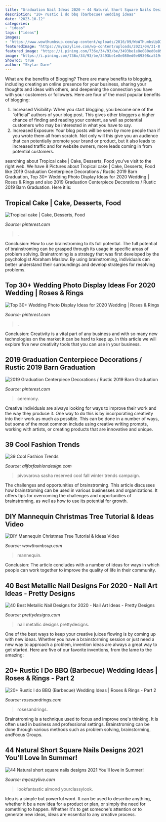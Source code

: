 ```yaml
---
title: "Graduation Nail Ideas 2020 ~ 44 Natural Short Square Nails Designs 2021 You&#039;ll Love In Summer!"
description: "20+ rustic i do bbq (barbecue) wedding ideas"
date: "2023-10-12"
categories:
- "ideas"
tags: ["ideas"]
images:
- "https://www.wowthumbsup.com/wp-content/uploads/2016/09/WoWThumbsUpDIY-Mannequin-Christmas-Tree-Tutorial-6.jpg"
featuredImage: "https://mycozylive.com/wp-content/uploads/2021/04/31-8.jpg"
featured_image: "https://i.pinimg.com/736x/34/93/be/3493be1e8e080ed0e89308ca5194ae45.jpg"
image: "https://i.pinimg.com/736x/34/93/be/3493be1e8e080ed0e89308ca5194ae45.jpg"
ShowToc: true
author: "Skylar Dare"
---
```



What are the benefits of Blogging?
There are many benefits to blogging, including creating an online presence for your business, sharing your thoughts and ideas with others, and deepening the connection you have with your customers or followers. Here are four of the most popular benefits of blogging: 
1. Increased Visibility: When you start blogging, you become one of the “official” authors of your blog post. This gives other bloggers a higher chance of finding and reading your content, as well as potential customers who may be interested in what you have to say. 
2. Increased Exposure: Your blog posts will be seen by more people than if you wrote them all from scratch. Not only will this give you an audience that can potentially promote your brand or product, but it also leads to increased traffic and for website owners, more leads coming in from potential customers. 

	

		
searching about Tropical cake | Cake, Desserts, Food you've visit to the right web. We have 8 Pictures about Tropical cake | Cake, Desserts, Food like 2019 Graduation Centerpiece Decorations / Rustic 2019 Barn Graduation, Top 30+ Wedding Photo Display Ideas for 2020 Wedding | Roses &amp; Rings and also 2019 Graduation Centerpiece Decorations / Rustic 2019 Barn Graduation. Here it is:
		
    
## Tropical Cake | Cake, Desserts, Food

<img loading=lazy src="https://i.pinimg.com/736x/5d/1e/c4/5d1ec46d3c411b58de1fe163434f5ee2--tropical-cake-decorating.jpg" onerror="this.onerror=null;this.src='https://tse4.mm.bing.net/th?id=OIP.eP4H9cFQKmGORhmAgCX3rwHaJ3&amp;pid=15.1';" alt="Tropical cake | Cake, Desserts, Food">

_Source: pinterest.com_

>. 

	

Conclusion: How to use brainstroming to its full potential.
The full potential of brainstroming can be grasped through its usage in specific areas of problem solving. Brainstroming is a strategy that was first developed by the psychologist Abraham Maslow. By using brainstroming, individuals can better understand their surroundings and develop strategies for resolving problems.

    
## Top 30+ Wedding Photo Display Ideas For 2020 Wedding | Roses &amp; Rings

<img loading=lazy src="https://i.pinimg.com/736x/3c/95/fa/3c95fac6889a00ff86cc85c4a5b47b4a.jpg" onerror="this.onerror=null;this.src='https://tse2.mm.bing.net/th?id=OIP.LFqQH_gmSQzxPTHngEV4CQHaJ4&amp;pid=15.1';" alt="Top 30+ Wedding Photo Display Ideas for 2020 Wedding | Roses &amp; Rings">

_Source: pinterest.com_

>. 

	

Conclusion:
Creativity is a vital part of any business and with so many new technologies on the market it can be hard to keep up. In this article we will explore five new creativity tools that you can use in your business.

    
## 2019 Graduation Centerpiece Decorations / Rustic 2019 Barn Graduation

<img loading=lazy src="https://i.pinimg.com/736x/34/93/be/3493be1e8e080ed0e89308ca5194ae45.jpg" onerror="this.onerror=null;this.src='https://tse2.mm.bing.net/th?id=OIP.F4cKHalkhyp0aREk6CEZvQHaLG&amp;pid=15.1';" alt="2019 Graduation Centerpiece Decorations / Rustic 2019 Barn Graduation">

_Source: pinterest.com_

>ceremony. 

	

Creative individuals are always looking for ways to improve their work and the way they produce it. One way to do this is by incorporating creativity into their work as much as possible. This can be done in a number of ways, but some of the most common include using creative writing prompts, working with artists, or creating products that are innovative and unique.

    
## 39 Cool Fashion Trends

<img loading=lazy src="https://allforfashiondesign.com/wp-content/uploads/2013/05/style-8.jpg" onerror="this.onerror=null;this.src='https://tse1.mm.bing.net/th?id=OIP.zsR6Ui4wXYX6-9b0KXOp7QHaKm&amp;pid=15.1';" alt="39 Cool Fashion Trends">

_Source: allforfashiondesign.com_

>pivovarova sasha reserved cool fall winter trends campaign. 

	

The challenges and opportunities of brainstroming.
This article discusses how brainstroming can be used in various businesses and organizations. It offers tips for overcoming the challenges and opportunities of brainstroming, as well as how to use its potential for growth.

    
## DIY Mannequin Christmas Tree Tutorial &amp; Ideas Video

<img loading=lazy src="https://www.wowthumbsup.com/wp-content/uploads/2016/09/WoWThumbsUpDIY-Mannequin-Christmas-Tree-Tutorial-6.jpg" onerror="this.onerror=null;this.src='https://tse4.mm.bing.net/th?id=OIP.kGAweptZpZQTMKNOR8tRQAHaNG&amp;pid=15.1';" alt="DIY Mannequin Christmas Tree Tutorial &amp; Ideas Video">

_Source: wowthumbsup.com_

>mannequin. 

	

Conclusion:
The article concludes with a number of ideas for ways in which people can work together to improve the quality of life in their community.

    
## 40 Best Metallic Nail Designs For 2020 - Nail Art Ideas - Pretty Designs

<img loading=lazy src="http://www.prettydesigns.com/wp-content/uploads/2017/12/40-best-metallic-nail-designs-for-2018-nail-art-ideas-7.jpg" onerror="this.onerror=null;this.src='https://tse2.mm.bing.net/th?id=OIP.almSgPreSS-1y9dUI2GqugHaHa&amp;pid=15.1';" alt="40 Best Metallic Nail Designs for 2020 - Nail Art Ideas - Pretty Designs">

_Source: prettydesigns.com_

>nail metallic designs prettydesigns. 

	

One of the best ways to keep your creative juices flowing is by coming up with new ideas. Whether you have a brainstorming session or just need a new way to approach a problem, invention ideas are always a great way to get started. Here are five of our favorite inventions, from the lame to the amazing: 

    
## 20+ Rustic I Do BBQ (Barbecue) Wedding Ideas | Roses &amp; Rings - Part 2

<img loading=lazy src="http://www.rosesandrings.com/wp-content/uploads/2018/01/summer-bbq-wedding-food-ideas-e1577032847772.jpg" onerror="this.onerror=null;this.src='https://tse3.mm.bing.net/th?id=OIP.SrUYNFss9vdySlQMcOfWDwHaLH&amp;pid=15.1';" alt="20+ Rustic I do BBQ (Barbecue) Wedding Ideas | Roses &amp; Rings - Part 2">

_Source: rosesandrings.com_

>rosesandrings. 

	

Brainstroming is a technique used to focus and improve one's thinking. It is often used in business and professional settings. Brainstroming can be done through various methods such as problem solving, brainstorming, andFocus Groups.

    
## 44 Natural Short Square Nails Designs 2021 You&#039;ll Love In Summer!

<img loading=lazy src="https://mycozylive.com/wp-content/uploads/2021/04/31-8.jpg" onerror="this.onerror=null;this.src='https://tse3.mm.bing.net/th?id=OIP.ELLcvNNz3AQ5sj9rNi4FVwHaLH&amp;pid=15.1';" alt="44 Natural short square nails designs 2021 You&#039;ll love in Summer!">

_Source: mycozylive.com_

>lookfantastic almond yourclassylook. 

	

Idea is a simple but powerful word. It can be used to describe anything, whether it be a new idea for a product or plan, or simply the need for something to happen. Whether it's to get someone's attention or to generate new ideas, ideas are essential to any creative process.

